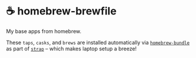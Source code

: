 # ☕️ homebrew-brewfile
My base apps from homebrew.

These `taps`, `casks`, and `brews` are installed automatically via [`homebrew-bundle`](https://github.com/Homebrew/homebrew-bundle) as part of [`strap`](https://github.com/MikeMcQuaid/strap) – which makes laptop setup a breeze!
